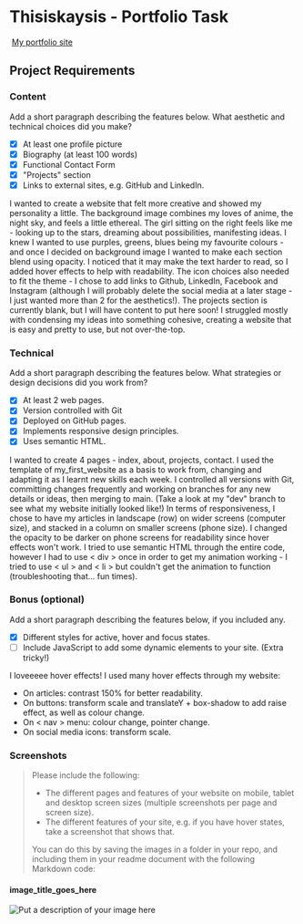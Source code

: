 #  Thisiskaysis - Portfolio Task
​
[My portfolio site](https://thisiskaysis.github.io)
​
## Project Requirements

### Content
 Add a short paragraph describing the features below. What aesthetic and technical choices did you make? 
- [x] At least one profile picture
- [x] Biography (at least 100 words)
- [x] Functional Contact Form
- [x] "Projects" section
- [x] Links to external sites, e.g. GitHub and LinkedIn.

I wanted to create a website that felt more creative and showed my personality a little. The background image combines my loves of anime, the night sky, and feels a little ethereal. The girl sitting on the right feels like me - looking up to the stars, dreaming about possibilities, manifesting ideas. I knew I wanted to use purples, greens, blues being my favourite colours - and once I decided on background image I wanted to make each section blend using opacity. I noticed that it may make the text harder to read, so I added hover effects to help with readability. The icon choices also needed to fit the theme - I chose to add links to Github, LinkedIn, Facebook and Instagram (although I will probably delete the social media at a later stage - I just wanted more than 2 for the aesthetics!). The projects section is currently blank, but I will have content to put here soon! I struggled mostly with condensing my ideas into something cohesive, creating a website that is easy and pretty to use, but not over-the-top.
​
### Technical
 Add a short paragraph describing the features below. What strategies or design decisions did you work from? 
- [x] At least 2 web pages.
- [x] Version controlled with Git
- [x] Deployed on GitHub pages.
- [x] Implements responsive design principles.
- [x] Uses semantic HTML.

I wanted to create 4 pages - index, about, projects, contact. I used the template of my_first_website as a basis to work from, changing and adapting it as I learnt new skills each week. I controlled all versions with Git, committing changes frequently and working on branches for any new details or ideas, then merging to main. (Take a look at my "dev" branch to see what my website initially looked like!)
In terms of responsiveness, I chose to have my articles in landscape (row) on wider screens (computer size), and stacked in a column on smaller screens (phone size). I changed the opacity to be darker on phone screens for readability since hover effects won't work.
I tried to use semantic HTML through the entire code, however I had to use < div > once in order to get my animation working - I tried to use < ul > and < li > but couldn't get the animation to function (troubleshooting that... fun times).

### Bonus (optional)
 Add a short paragraph describing the features below, if you included any. 
- [x] Different styles for active, hover and focus states.
- [ ] Include JavaScript to add some dynamic elements to your site. (Extra tricky!)

I loveeeee hover effects! I used many hover effects through my website:
- On articles: contrast 150% for better readability.
- On buttons: transform scale and translateY + box-shadow to add raise effect, as well as colour change.
- On < nav > menu: colour change, pointer change.
- On social media icons: transform scale.
​
### Screenshots
> Please include the following:
> - The different pages and features of your website on mobile, tablet and desktop screen sizes (multiple screenshots per page and screen size).
> - The different features of your site, e.g. if you have hover states, take a screenshot that shows that.  
> 
> You can do this by saving the images in a folder in your repo, and including them in your readme document with the following Markdown code: 

####  image_title_goes_here 
![Put a description of your image here](./relative_path_to_file)

